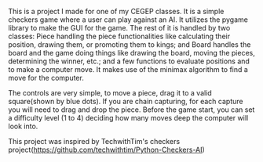 This is a project I made for one of my CEGEP classes. It is a simple checkers game where a user can play against an AI.  It utilizes the pygame library to make the GUI for the game. The rest of it is handled by two classes: Piece handling the piece functionalities like calculating their position, drawing them, or promoting them to kings; and Board handles the board and the game doing things like drawing the board, moving the pieces, determining the winner, etc.; and a few functions to evaluate positions and to make a computer move. It makes use of the minimax algorithm to find a move for the computer.

The controls are very simple, to move a piece, drag it to a valid square(shown by blue dots). If you are chain capturing, for each capture you will need to drag and drop the piece. Before the game start, you can set a difficulty level (1 to 4) deciding how many moves deep the computer will look into. 

This project was inspired by TechwithTim's checkers project(https://github.com/techwithtim/Python-Checkers-AI)
